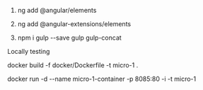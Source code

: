 1. ng add @angular/elements

2. ng add @angular-extensions/elements

3. npm i gulp --save gulp gulp-concat

Locally testing

docker build -f docker/Dockerfile -t micro-1 .

docker run -d --name micro-1-container -p 8085:80 -i -t micro-1
